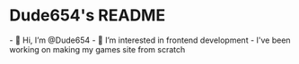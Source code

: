<h1>Dude654's README</h1>
- 👋 Hi, I’m @Dude654
- 👀 I’m interested in frontend development
- I've been working on making my games site from scratch
